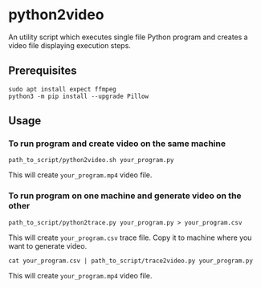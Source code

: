 # python2video

An utility script which executes single file Python program and creates a video file displaying execution steps.

## Prerequisites

```
sudo apt install expect ffmpeg
python3 -m pip install --upgrade Pillow
```
## Usage

### To run program and create video on the same machine

```
path_to_script/python2video.sh your_program.py
```
This will create `your_program.mp4` video file.

### To run program on one machine and generate video on the other

```
path_to_script/python2trace.py your_program.py > your_program.csv
```
This will create `your_program.csv` trace file. Copy it to machine where you want to generate video.

```
cat your_program.csv | path_to_script/trace2video.py your_program.py
```
This will create `your_program.mp4` video file.
